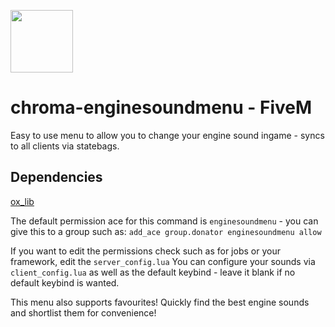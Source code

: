 <img src="https://github.com/Gravxd/fivem-enginesound-menu/assets/75702884/95a09e7e-d8aa-4955-ae0a-ae1ce6a639d4" width="100" height="100"><br>
# chroma-enginesoundmenu - FiveM
Easy to use menu to allow you to change your engine sound ingame - syncs to all clients via statebags.

## Dependencies
[ox_lib](https://github.com/overextended/ox_lib)

The default permission ace for this command is `enginesoundmenu` - you can give this to a group such as:
`add_ace group.donator enginesoundmenu allow`

If you want to edit the permissions check such as for jobs or your framework, edit the `server_config.lua`
You can configure your sounds via `client_config.lua` as well as the default keybind - leave it blank if no default keybind is wanted.

This menu also supports favourites! Quickly find the best engine sounds and shortlist them for convenience!